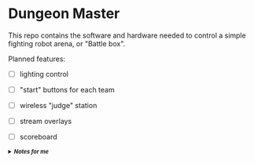 # Dungeon Master

This repo contains the software and hardware needed to control a simple fighting robot arena, or "Battle box".

Planned features:
- [ ] lighting control
- [ ] "start" buttons for each team
- [ ] wireless "judge" station
- [ ] stream overlays
- [ ] scoreboard


<details>
<summary style="font-size:80%;"><i><b>Notes for me</b></i></summary>


lighting control should be modular.

We should have a series of pre-baked sequences made using software like xLight. The manager software should just send each file sequence to the arena controller on demand. (this may be too bandwidth intensive, so we may just have a series of pre-baked instructions inside the light manager that we can hit from the outside, see TSC)

There should be 3 ESP32s in play:
- Computer dongle ESP32, hosts the network and sends/gets signals from each sub-part
- Judge panel, wireless panel that allows the judge to start/pause/stop the match, and time pins
- Battle box: Controls the player ready buttons + lights + potential arena hazards
- (we may need to split the arena control and light sequencer into 2 separate ESP32s)


---

In general everything will be controlled with special `TSC`-like code that sends commands to each of the sub-parts

Arguments are implemented just like CS-TSC, including OOB access
Commands start with a `<` character. If a `<` is gotten before a command ends, it will be parsed as part of that command.
Command arguments are split by one wildcard character, but the common convention is with `:`.



```

<TGTXXXX - Target perepherial XXXX, (any commands sent after this will be forwared to the correct deivce), this code is always parsed by the dongle (this is the device's UUID, NOT type)

0: Dongle
1: Box
2: Judge Controller
3+: Dongle (OOB)



<SLTXXXX:YYYY:ZZZZ Set Lighting Targets. Tells the target what lights to address
XXXX
0: All YYYY and ZZZZ are ignored
1: Address single: YYYY, ZZZZ is ignored
2: Address range from YYYY to ZZZZ


<STSXXXX:YYYY Set light Transition speed, effects will play at this speed (taking X time to loop)
XXXX: Time in seconds
YYYY: Time in milliseconds
(total is the sum of these two parts)


<SLCXXXX:YYYY:ZZZZ Set Light Color to RGB (range for each is 0-255, values larger or smaller than this will be clamped)
XXXX: R
YYYY: G
ZZZZ: B

<SLR Set Light Rainbow, no arguments, speed set above

<SLSXXXX:YYYY:ZZZZ:AAAA:BBBB:CCCC Set Light Strobe between 2 colors, speed determined by the speed settings above
XXXX YYYY ZZZZ: RGB of first color
AAAA BBBB CCCC: RGB of second color


<WAIXXXX:YYYY WAIt xxxx seconds and yyyy milliseconds before sending the next command (not actually sent, but is used by the desktop program)


<PSH Push next command to command stack
<POP return to calling command




```

All commands can be sent to all devices,
if a command is invalid for a specific device, it will simply be ignored

When a file is loaded, TSC execution is started at "event" #0000

Other events can be called from `<PSH` and `<POP` functions


Script command `<WAI`is not sent to the perepherials; it is used by the desktop app *only*

Script command `<TGT` is handled by the base station ONLY!


---

Response packets
```
response packets are in plaintext, to be printed to the terminal window, each part of the response packet is delimited with ":"

cccc - device type
cccc - device id
cccc - response type
c - \0 - response data


device types:
dngl - dongle
valid responses:
Ok //command was gotten successfully


judg - judge remote
valid responses:
X O //button ID [x] is ON
X F //button ID [x] is OFF
Ok //command was gotten successfully

boxx - box
X O //button ID [x] is ON
X F //button ID [x] is OFF
Ok //command was gotten successfully


Button IDs:
0000 - Start match button
0001 - Pause/play button
0002 - End match button
0003 - Hold for pin
0004 - RED wins
0005 - BLUE wins
0006 - RED ready
0007 - BLUE ready
0008 - arena door is open


example of 2 response packets
judg:0003:0007 O
boxx:0002:0006 F
boxx:0002:Ok


```




---





</details>

